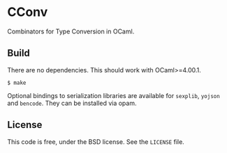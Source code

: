 CConv
=====

Combinators for Type Conversion in OCaml.

## Build

There are no dependencies. This should work with OCaml>=4.00.1.

    $ make

Optional bindings to serialization libraries are available for `sexplib`,
`yojson` and `bencode`. They can be installed via opam.

## License

This code is free, under the BSD license. See the `LICENSE` file.

